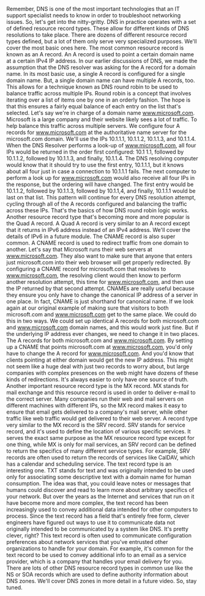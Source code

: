 Remember, DNS is one of the most important technologies that an IT support specialist needs to know in order to troubleshoot networking issues. So, let's get into the nitty-gritty. DNS in practice operates with a set of defined resource record types. These allow for different kinds of DNS resolutions to take place. There are dozens of different resource record types defined, but a lot of them only serve very specialized purposes. We'll cover the most basic ones here. The most common resource record is known as an A record. An A record is used to point a certain domain name at a certain IPv4 IP address. In our earlier discussions of DNS, we made the assumption that the DNS resolver was asking for the A record for a domain name. In its most basic use, a single A record is configured for a single domain name. But, a single domain name can have multiple A records, too. This allows for a technique known as DNS round robin to be used to balance traffic across multiple IPs. Round robin is a concept that involves iterating over a list of items one by one in an orderly fashion. The hope is that this ensures a fairly equal balance of each entry on the list that's selected. Let's say we're in charge of a domain name www.microsoft.com. Microsoft is a large company and their website likely sees a lot of traffic. To help balance this traffic across multiple servers. We configure four A records for www.microsoft.com at the authoritative name server for the microsoft.com domain. We'll use the IPs 10.1.1.1, 10.1.1.2, 10.1.1.3, and 10.1.1.4. When the DNS Resolver performs a look-up of www.microsoft.com, all four IPs would be returned in the order first configured: 10.1 1.1, followed by 10.1.1.2, followed by 10.1.1.3, and finally, 10.1.1.4. The DNS resolving computer would know that it should try to use the first entry, 10.1.1.1, but it knows about all four just in case a connection to 10.1.1.1 fails. The next computer to perform a look up for www.microsoft.com would also receive all four IPs in the response, but the ordering will have changed. The first entry would be 10.1.1.2, followed by 10.1.1.3, followed by 10.1.1,4, and finally, 10.1.1.1 would be last on that list. This pattern will continue for every DNS resolution attempt, cycling through all of the A records configured and balancing the traffic across these IPs. That's the basics of how DNS round robin logic works. Another resource record type that's becoming more and more popular is the Quad A record. A Quad A record is very similar to an A record except that it returns in IPv6 address instead of an IPv4 address. We'll cover the details of IPv6 in a future module. The CNAME record is also super common. A CNAME record is used to redirect traffic from one domain to another. Let's say that Microsoft runs their web servers at www.microsoft.com. They also want to make sure that anyone that enters just microsoft.com into their web browser will get properly redirected. By configuring a CNAME record for microsoft.com that resolves to www.microsoft.com, the resolving client would then know to perform another resolution attempt, this time for www.microsoft.com, and then use the IP returned by that second attempt. CNAMEs are really useful because they ensure you only have to change the canonical IP address of a server in one place. In fact, CNAME is just shorthand for canonical name. If we look again at our original example of making sure that visitors to both microsoft.com and www.microsoft.com get to the same place. We could do this in two ways. We could set up identical A records for both microsoft.com and www.microsoft.com domain names, and this would work just fine. But if the underlying IP address ever changes, we need to change it in two places. The A records for both microsoft.com and www.microsoft.com. By setting up a CNAME that points microsoft.com at www.microsoft.com, you'd only have to change the A record for www.microsoft.com. And you'd know that clients pointing at either domain would get the new IP address. This might not seem like a huge deal with just two records to worry about, but large companies with complex presences on the web might have dozens of these kinds of redirections. It's always easier to only have one source of truth. Another important resource record type is the MX record. MX stands for mail exchange and this resource record is used in order to deliver e-mail to the correct server. Many companies run their web and mail servers on different machines with different IPs, so the MX record makes it easy to ensure that email gets delivered to a company's mail server, while other traffic like web traffic would get delivered to their web server. A record type very similar to the MX record is the SRV record. SRV stands for service record, and it's used to define the location of various specific services. It serves the exact same purpose as the MX resource record type except for one thing, while MX is only for mail services, an SRV record can be defined to return the specifics of many different service types. For example, SRV records are often used to return the records of services like CalDAV, which has a calendar and scheduling service. The text record type is an interesting one. TXT stands for text and was originally intended to be used only for associating some descriptive text with a domain name for human consumption. The idea was that, you could leave notes or messages that humans could discover and read to learn more about arbitrary specifics of your network. But over the years as the Internet and services that run on it have become more and more complex, the text record has been increasingly used to convey additional data intended for other computers to process. Since the text record has a field that's entirely free form, clever engineers have figured out ways to use it to communicate data not originally intended to be communicated by a system like DNS. It's pretty clever, right? This text record is often used to communicate configuration preferences about network services that you've entrusted other organizations to handle for your domain. For example, it's common for the text record to be used to convey additional info to an email as a service provider, which is a company that handles your email delivery for you. There are lots of other DNS resource record types in common use like the NS or SOA records which are used to define authority information about DNS zones. We'll cover DNS zones in more detail in a future video. So, stay tuned.
